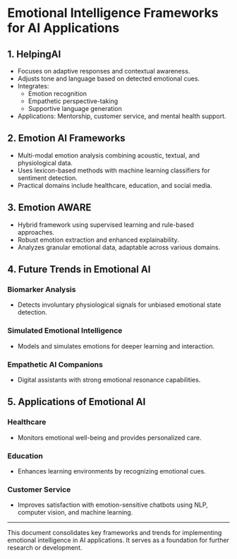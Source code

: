 
# Emotional Intelligence Frameworks for AI Applications

## 1. HelpingAI
- Focuses on adaptive responses and contextual awareness.
- Adjusts tone and language based on detected emotional cues.
- Integrates:
  - Emotion recognition
  - Empathetic perspective-taking
  - Supportive language generation
- Applications: Mentorship, customer service, and mental health support.

## 2. Emotion AI Frameworks
- Multi-modal emotion analysis combining acoustic, textual, and physiological data.
- Uses lexicon-based methods with machine learning classifiers for sentiment detection.
- Practical domains include healthcare, education, and social media.

## 3. Emotion AWARE
- Hybrid framework using supervised learning and rule-based approaches.
- Robust emotion extraction and enhanced explainability.
- Analyzes granular emotional data, adaptable across various domains.

## 4. Future Trends in Emotional AI
### Biomarker Analysis
- Detects involuntary physiological signals for unbiased emotional state detection.

### Simulated Emotional Intelligence
- Models and simulates emotions for deeper learning and interaction.

### Empathetic AI Companions
- Digital assistants with strong emotional resonance capabilities.

## 5. Applications of Emotional AI
### Healthcare
- Monitors emotional well-being and provides personalized care.

### Education
- Enhances learning environments by recognizing emotional cues.

### Customer Service
- Improves satisfaction with emotion-sensitive chatbots using NLP, computer vision, and machine learning.

---

This document consolidates key frameworks and trends for implementing emotional intelligence in AI applications. It serves as a foundation for further research or development.

